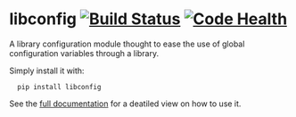# libconfig [![Build Status](https://travis-ci.org/jaumebonet/libconfig.svg?branch=master)](https://travis-ci.org/jaumebonet/libconfig) [![Code Health](https://landscape.io/github/jaumebonet/libconfig/master/landscape.svg?style=flat)](https://landscape.io/github/jaumebonet/libconfig/master)

A library configuration module thought to ease the use of global configuration variables through a library.

Simply install it with:

```
  pip install libconfig
```

See the [full documentation](http://jaumebonet.cat/libconfig) for a deatiled view on how to use it.
